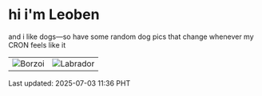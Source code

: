 # hi i'm Leoben

and i like dogs—so have some random dog pics that change whenever my CRON feels like it

|  |  |
|--------|----------|
| ![Borzoi](https://random-dog-vercel.vercel.app/api/random-borzoi?v=1751513776) | ![Labrador](https://random-dog-vercel.vercel.app/api/random-labrador?v=1751513776) |

Last updated: 2025-07-03 11:36 PHT
